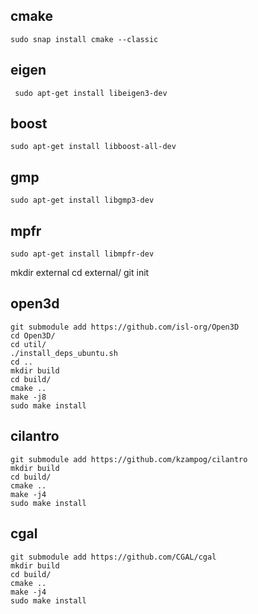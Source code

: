   
  ## cmake
    sudo snap install cmake --classic
  
 
  
  
  ## eigen
     sudo apt-get install libeigen3-dev
  
  
  
  ## boost
    sudo apt-get install libboost-all-dev

  ## gmp
    sudo apt-get install libgmp3-dev
  ## mpfr
    sudo apt-get install libmpfr-dev

  mkdir external
  cd external/
  git init
  
  
  ## open3d
 
    git submodule add https://github.com/isl-org/Open3D
    cd Open3D/
    cd util/
    ./install_deps_ubuntu.sh
    cd ..
    mkdir build
    cd build/
    cmake ..
    make -j8
    sudo make install
  
  
  
  ## cilantro
    git submodule add https://github.com/kzampog/cilantro
    mkdir build
    cd build/
    cmake ..
    make -j4
    sudo make install

  ## cgal
    git submodule add https://github.com/CGAL/cgal
    mkdir build
    cd build/
    cmake ..
    make -j4
    sudo make install
  
  
  
  
  
  


